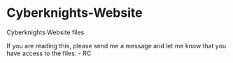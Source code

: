 # Cyberknights-Website
Cyberknights Website files


If you are reading this, please send me a message and let me know that you have access to the files. - RC
